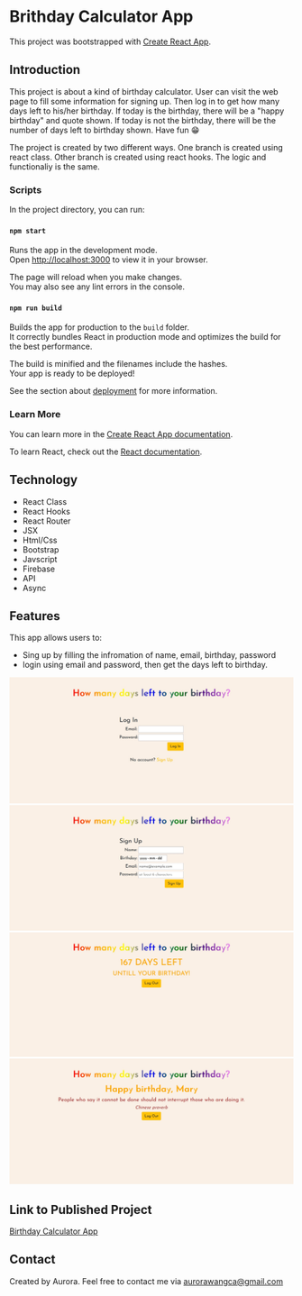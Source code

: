 # Brithday Calculator App

This project was bootstrapped with [Create React App](https://github.com/facebook/create-react-app).

## Introduction
This project is about a kind of birthday calculator. User can visit the web page to fill some information for signing up. Then log in to get how many days left to his/her birthday. If today is the birthday, there will be a "happy birthday" and quote shown. If today is not the birthday, there will be the number of days left to birthday shown. Have fun 😁 

The project is created by two different ways. One branch is created using react class. Other branch is created using react hooks. The logic and functionaliy is the same.
### Scripts
In the project directory, you can run:

#### `npm start`

Runs the app in the development mode.\
Open [http://localhost:3000](http://localhost:3000) to view it in your browser.

The page will reload when you make changes.\
You may also see any lint errors in the console.

#### `npm run build`

Builds the app for production to the `build` folder.\
It correctly bundles React in production mode and optimizes the build for the best performance.

The build is minified and the filenames include the hashes.\
Your app is ready to be deployed!

See the section about [deployment](https://facebook.github.io/create-react-app/docs/deployment) for more information.

### Learn More

You can learn more in the [Create React App documentation](https://facebook.github.io/create-react-app/docs/getting-started).

To learn React, check out the [React documentation](https://reactjs.org/).

## Technology
- React Class
- React Hooks
- React Router
- JSX
- Html/Css
- Bootstrap
- Javscript
- Firebase
- API
- Async

## Features
This app allows users to:
- Sing up by filling the infromation of name, email, birthday, password
- login using email and password, then get the days left to birthday.

![This is screenshort](p1.jpg)
![This is screenshort](p2.jpg)
![This is screenshort](p3.jpg)
![This is screenshort](p4.jpg)
## Link to Published Project
[Birthday Calculator App](https://aurorarw.github.io/BirthdayCalculate/)

## Contact
Created by Aurora. Feel free to contact me via aurorawangca@gmail.com